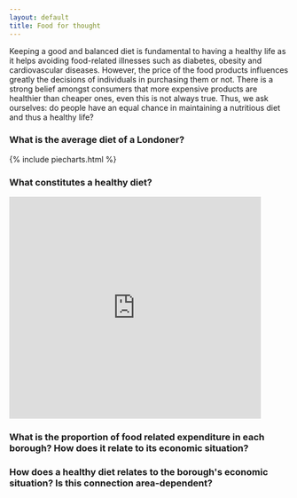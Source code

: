 ```yaml
---
layout: default
title: Food for thought
---
```


Keeping a good and balanced diet is fundamental to having a healthy life as it helps avoiding food-related illnesses such as diabetes, obesity and cardiovascular diseases. However, the price of the food products influences greatly the decisions of individuals in purchasing them or not. There is a strong belief amongst consumers that more expensive products are healthier than cheaper ones, even this is not always true. Thus, we ask ourselves: do people have an equal chance in maintaining a nutritious diet and thus a healthy life?

### What is the average diet of a Londoner?

{% include piecharts.html %}

### What constitutes a healthy diet?

<iframe frameborder="0" class="juxtapose" width="90%" height="400" src="https://cdn.knightlab.com/libs/juxtapose/latest/embed/index.html?uid=539588b2-3f8c-11eb-83c8-ebb5d6f907df"></iframe>

### What is the proportion of food related expenditure in each borough? How does it relate to its economic situation?

### How does a healthy diet relates to the borough's economic situation? Is this connection area-dependent?
